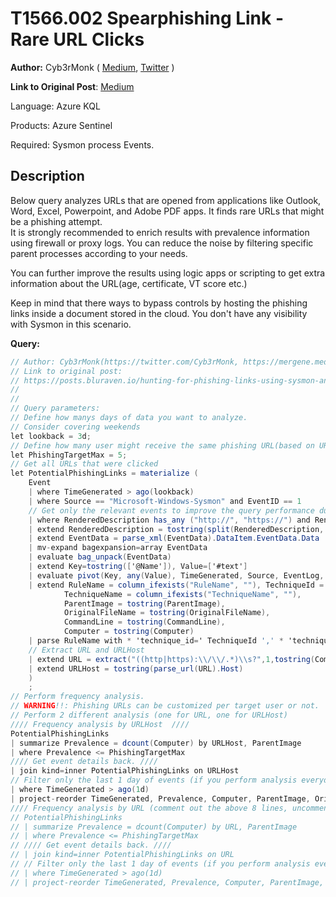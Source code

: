 # T1566.002 Spearphishing Link - Rare URL Clicks
**Author:** Cyb3rMonk ( [Medium](https://mergene.medium.com), [Twitter](https://twitter.com/Cyb3rMonk) )

**Link to Original Post**: [Medium](https://posts.bluraven.io/hunting-for-phishing-links-using-sysmon-and-kql-e87d1118ce5e)

Language: Azure KQL

Products: Azure Sentinel

Required: Sysmon process Events.
 

## Description

Below query analyzes URLs that are opened from applications like Outlook, Word, Excel, Powerpoint, and Adobe PDF apps. It finds rare URLs that might be a phishing attempt.  
It is strongly recommended to enrich results with prevalence information using firewall or proxy logs.  You can reduce the noise by filtering specific parent processes according to your needs.  
  
You can further improve the results using logic apps or scripting to get extra information about the URL(age, certificate, VT score etc.)
  
  
Keep in mind that there ways to bypass controls by hosting the phishing links inside a document stored in the cloud. You don't have any visibility with Sysmon in this scenario.

**Query:**

```C#
// Author: Cyb3rMonk(https://twitter.com/Cyb3rMonk, https://mergene.medium.com)
// Link to original post:
// https://posts.bluraven.io/hunting-for-phishing-links-using-sysmon-and-kql-e87d1118ce5e
//
//
// Query parameters:
// Define how manys days of data you want to analyze.
// Consider covering weekends
let lookback = 3d;
// Define how many user might receive the same phishing URL(based on URL or URLHost).
let PhishingTargetMax = 5;
// Get all URLs that were clicked
let PotentialPhishingLinks = materialize ( 
    Event
    | where TimeGenerated > ago(lookback)
    | where Source == "Microsoft-Windows-Sysmon" and EventID == 1
    // Get only the relevant events to improve the query performance during parsing
    | where RenderedDescription has_any ("http://", "https://") and RenderedDescription has_any ("msedge.exe", "chrome.exe", "firefox.exe","brave.exe")
    | extend RenderedDescription = tostring(split(RenderedDescription, ":")[0])
    | extend EventData = parse_xml(EventData).DataItem.EventData.Data
    | mv-expand bagexpansion=array EventData
    | evaluate bag_unpack(EventData)
    | extend Key=tostring(['@Name']), Value=['#text']
    | evaluate pivot(Key, any(Value), TimeGenerated, Source, EventLog, Computer, EventLevel, EventLevelName, EventID, UserName, RenderedDescription, MG, ManagementGroupName, Type)
    | extend RuleName = column_ifexists("RuleName", ""), TechniqueId = column_ifexists("TechniqueId", ""),
            TechniqueName = column_ifexists("TechniqueName", ""),
            ParentImage = tostring(ParentImage),
            OriginalFileName = tostring(OriginalFileName),
            CommandLine = tostring(CommandLine),
            Computer = tostring(Computer)
    | parse RuleName with * 'technique_id=' TechniqueId ',' * 'technique_name=' TechniqueName
    // Extract URL and URLHost 
    | extend URL = extract("((http|https):\\/\\/.*)\\s?",1,tostring(CommandLine))
    | extend URLHost = tostring(parse_url(URL).Host)
    )
    ;
// Perform frequency analysis.
// WARNING!!: Phishing URLs can be customized per target user or not. 
// Perform 2 different analysis (one for URL, one for URLHost)
//// Frequency analysis by URLHost  ////
PotentialPhishingLinks
| summarize Prevalence = dcount(Computer) by URLHost, ParentImage
| where Prevalence <= PhishingTargetMax
//// Get event details back. ////
| join kind=inner PotentialPhishingLinks on URLHost
// Filter only the last 1 day of events (if you perform analysis everyday)
| where TimeGenerated > ago(1d)
| project-reorder TimeGenerated, Prevalence, Computer, ParentImage, OriginalFileName , URLHost, URL, CommandLine
//// Frequency analysis by URL (comment out the above 8 lines, uncomment the below 8 lines) ////
// PotentialPhishingLinks
// | summarize Prevalence = dcount(Computer) by URL, ParentImage
// | where Prevalence <= PhishingTargetMax
// //// Get event details back. ////
// | join kind=inner PotentialPhishingLinks on URL
// // Filter only the last 1 day of events (if you perform analysis everyday)
// | where TimeGenerated > ago(1d)
// | project-reorder TimeGenerated, Prevalence, Computer, ParentImage, OriginalFileName, URLHost , URL, CommandLine
```
